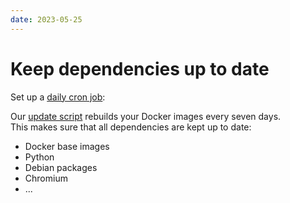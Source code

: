 ```yaml
---
date: 2023-05-25
---
```


# Keep dependencies up to date
Set up a [daily cron job](../../setup/updates.md#recommended-automatic-updates):

Our [update script](../../setup/updates.md) rebuilds your Docker images every seven days.  
This makes sure that all dependencies are kept up to date:

 * Docker base images
 * Python
 * Debian packages
 * Chromium
 * ...
